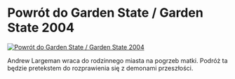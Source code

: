 Powrót do Garden State / Garden State 2004 
=============
[![Powrót do Garden State / Garden State 2004 ](http://vidos.pl/images/player.gif)](http://vidos.pl/powrot-do-garden-state-garden-state-2004)

 Andrew Largeman wraca do rodzinnego miasta na pogrzeb matki. Podróż ta będzie pretekstem do rozprawienia się z demonami przeszłości.
